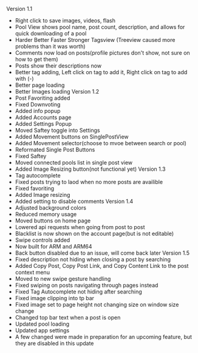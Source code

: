 Version 1.1
- Right click to save images, videos, flash
- Pool View shows pool name, post count, description, and allows for quick downloading of a pool
- Harder Better Faster Stronger Tagsview (Treeview caused more problems than it was worth)
- Comments now load on posts(profile pictures don't show, not sure on how to get them)
- Posts show their descriptions now
- Better tag adding, Left click on tag to add it, Right click on tag to add with (-)
- Better page loading
- Better Images loading
Version 1.2
- Post Favoriting added
- Fixed Downvoting
- Added info popup
- Added Accounts page
- Added Settings Popup
- Moved Saftey toggle into Settings
- Added Movement buttons on SinglePostView
- Added Movement selector(choose to mvoe between search or pool)
- Reformated Single Post Buttons
- Fixed Saftey
- Moved connected pools list in single post view
- Added Image Resizing button(not functional yet)
Version 1.3
- Tag autocomplete
- Fixed posts trying to laod when no more posts are availible
- Fixed favoriting
- Added Image resizing 
- Added setting to disable comments
Version 1.4
- Adjusted background colors
- Reduced memory usage
- Moved buttons on home page
- Lowered api requests when going from post to post
- Blacklist is now shown on the account page(but is not editable)
- Swipe controls added
- Now built for ARM and ARM64
- Back button disabled due to an issue, will come back later
Version 1.5
- Fixed description not hiding when closing a post by searching 
- Added Copy Post, Copy Post Link, and Copy Content Link to the post context menu
- Moved to new swipe gesture handling
- Fixed swiping on posts navigating through pages instead
- Fixed Tag Autocomplete not hiding after searching
- Fixed image clipping into tp bar
- Fixed image set to page height not changing size on window size change
- Changed top bar text when a post is open
- Updated pool loading
- Updated app settings
- A few changed were made in preparation for an upcoming feature, but they are disabled in this update